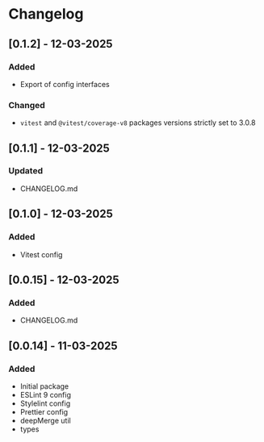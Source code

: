 # Changelog

## [0.1.2] - 12-03-2025

### Added

- Export of config interfaces

### Changed

- `vitest` and `@vitest/coverage-v8` packages versions strictly set to 3.0.8

## [0.1.1] - 12-03-2025

### Updated

- CHANGELOG.md

## [0.1.0] - 12-03-2025

### Added

- Vitest config

## [0.0.15] - 12-03-2025

### Added

- CHANGELOG.md

## [0.0.14] - 11-03-2025

### Added

- Initial package
- ESLint 9 config
- Stylelint config
- Prettier config
- deepMerge util
- types
